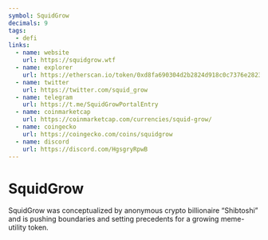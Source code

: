 ```yaml
---
symbol: SquidGrow
decimals: 9
tags:
  - defi
links:
  - name: website
    url: https://squidgrow.wtf
  - name: explorer
    url: https://etherscan.io/token/0xd8fa690304d2b2824d918c0c7376e2823704557a
  - name: twitter
    url: https://twitter.com/squid_grow
  - name: telegram
    url: https://t.me/SquidGrowPortalEntry
  - name: coinmarketcap
    url: https://coinmarketcap.com/currencies/squid-grow/
  - name: coingecko
    url: https://coingecko.com/coins/squidgrow
  - name: discord
    url: https://discord.com/HgsgryRpwB
---
```


# SquidGrow

SquidGrow was conceptualized by anonymous crypto billionaire “Shibtoshi” and is pushing boundaries and setting precedents for a growing meme-utility token.
